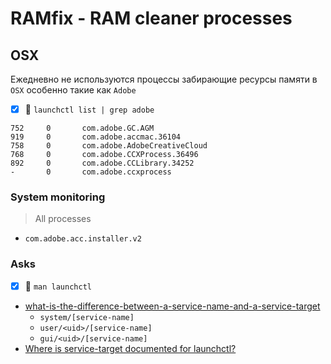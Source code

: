 # RAMfix - RAM cleaner processes

## OSX

Ежедневно не используются процессы забирающие ресурсы памяти в `OSX`  особенно такие как `Adobe`

- [x] 🍏 `launchctl list | grep adobe`

```shell
752     0       com.adobe.GC.AGM
919     0       com.adobe.accmac.36104
758     0       com.adobe.AdobeCreativeCloud
768     0       com.adobe.CCXProcess.36496
892     0       com.adobe.CCLibrary.34252
-       0       com.adobe.ccxprocess
```

### System monitoring

> All processes

- `com.adobe.acc.installer.v2`

### Asks

- [x] 🍏 `man launchctl`
- [what-is-the-difference-between-a-service-name-and-a-service-target](https://apple.stackexchange.com/questions/166397/what-is-the-difference-between-a-service-name-and-a-service-target)
  - `system/[service-name]`
  - `user/<uid>/[service-name]`
  - `gui/<uid>/[service-name]`
- [Where is service-target documented for launchctl?](https://developer.apple.com/forums/thread/16206)